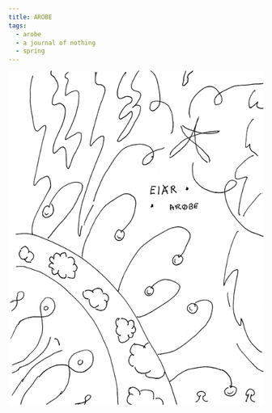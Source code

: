 ```yaml
---
title: AROBE
tags:
  - arobe
  - a journal of nothing
  - spring
---
```

![arobe](arobe.png)
